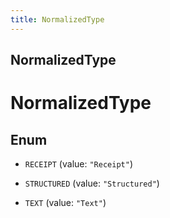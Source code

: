 ```yaml
---
title: NormalizedType
---
```

## NormalizedType


# NormalizedType

## Enum


* `RECEIPT` (value: `"Receipt"`)

* `STRUCTURED` (value: `"Structured"`)

* `TEXT` (value: `"Text"`)



